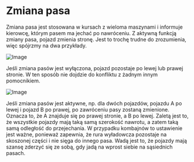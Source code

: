 # Zmiana pasa


Zmiana pasa jest stosowana w kursach z wieloma maszynami i informuje kierowcę, którym pasem ma jechać po nawróceniu.
Z aktywną funkcją zmiany pasa, pojazd zmienia stronę.
Jest to trochę trudne do zrozumienia, więc spójrzmy na dwa przykłady.


![Image](assets/regularchange_0_0_1020_765.png)


Jeśli zmiana pasów jest wyłączona, pojazd pozostaje po lewej lub prawej stronie.
W ten sposób nie dojdzie do konfliktu z żadnym innym pomocnikiem.


![Image](assets/symetricchange_0_0_1020_765.png)


Jeśli zmiana pasów jest aktywne, np. dla dwóch pojazdów, pojazdu A po lewej i pojazd B po prawej, po zawróceniu pasy zostaną zmienione.
Oznacza to, że A znajduje się po prawej stronie, a B po lewej.
Zaletą jest to, że wszystkie pojazdy mają taką samą szerokość nawrotu, a zatem taką samą odległość do przejechania.
W przypadku kombajnów to ustawienie jest ważne, ponieważ zapewnia, że rura wyładowcza pozostaje na skoszonej części i nie sięga do innego pasa.
Wadą jest to, że pojazdy mają szansę zderzyć się ze sobą, gdy jadą na wprost siebie na sąsiednich pasach.


